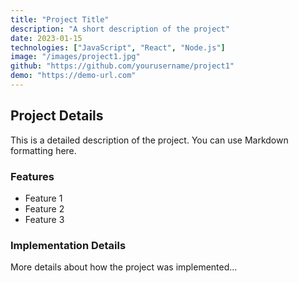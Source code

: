 ```yaml
---
title: "Project Title"
description: "A short description of the project"
date: 2023-01-15
technologies: ["JavaScript", "React", "Node.js"]
image: "/images/project1.jpg"
github: "https://github.com/yourusername/project1"
demo: "https://demo-url.com"
---
```


## Project Details

This is a detailed description of the project. You can use Markdown formatting here.

### Features

- Feature 1
- Feature 2
- Feature 3

### Implementation Details

More details about how the project was implemented... 